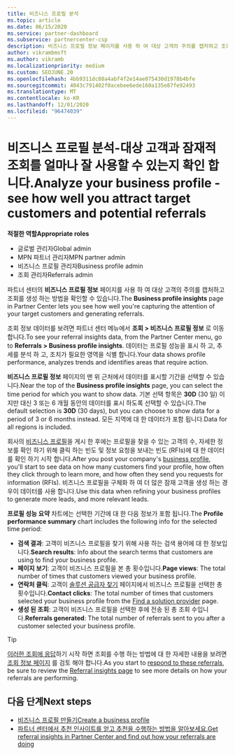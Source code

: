 ```yaml
---
title: 비즈니스 프로필 분석
ms.topic: article
ms.date: 06/15/2020
ms.service: partner-dashboard
ms.subservice: partnercenter-csp
description: 비즈니스 프로필 정보 페이지를 사용 하 여 대상 고객의 주의를 캡처하고 조회를 생성 하는 방법을 확인 하는 방법을 알아봅니다.
author: vikrambmsft
ms.author: vikramb
ms.localizationpriority: medium
ms.custom: SEOJUNE.20
ms.openlocfilehash: 4bb9311dc88a4abf4f2e14ae075430d1978b4bfe
ms.sourcegitcommit: 4043c791402f0acebee6ede160a135e87fe92493
ms.translationtype: MT
ms.contentlocale: ko-KR
ms.lasthandoff: 12/01/2020
ms.locfileid: "96474039"
---
```

# <a name="analyze-your-business-profile---see-how-well-you-attract-target-customers-and-potential-referrals"></a><span data-ttu-id="6b7ee-103">비즈니스 프로필 분석-대상 고객과 잠재적 조회를 얼마나 잘 사용할 수 있는지 확인 합니다.</span><span class="sxs-lookup"><span data-stu-id="6b7ee-103">Analyze your business profile - see how well you attract target customers and potential referrals</span></span>
<!-- 
https://go.microsoft.com/fwlink/?linkid=849120
-->

<span data-ttu-id="6b7ee-104">**적절한 역할**</span><span class="sxs-lookup"><span data-stu-id="6b7ee-104">**Appropriate roles**</span></span>

- <span data-ttu-id="6b7ee-105">글로벌 관리자</span><span class="sxs-lookup"><span data-stu-id="6b7ee-105">Global admin</span></span>
- <span data-ttu-id="6b7ee-106">MPN 파트너 관리자</span><span class="sxs-lookup"><span data-stu-id="6b7ee-106">MPN partner admin</span></span>
- <span data-ttu-id="6b7ee-107">비즈니스 프로필 관리자</span><span class="sxs-lookup"><span data-stu-id="6b7ee-107">Business profile admin</span></span>
- <span data-ttu-id="6b7ee-108">조회 관리자</span><span class="sxs-lookup"><span data-stu-id="6b7ee-108">Referrals admin</span></span>

<span data-ttu-id="6b7ee-109">파트너 센터의 **비즈니스 프로필 정보** 페이지를 사용 하 여 대상 고객의 주의를 캡처하고 조회를 생성 하는 방법을 확인할 수 있습니다.</span><span class="sxs-lookup"><span data-stu-id="6b7ee-109">The **Business profile insights** page in Partner Center lets you see how well you're capturing the attention of your target customers and generating referrals.</span></span>

<span data-ttu-id="6b7ee-110">조회 정보 데이터를 보려면 파트너 센터 메뉴에서 **조회 > 비즈니스 프로필 정보** 로 이동 합니다.</span><span class="sxs-lookup"><span data-stu-id="6b7ee-110">To see your referral insights data, from the Partner Center menu, go to **Referrals > Business profile insights**.</span></span> <span data-ttu-id="6b7ee-111">데이터는 프로필 성능을 표시 하 고, 추세를 분석 하 고, 조치가 필요한 영역을 식별 합니다.</span><span class="sxs-lookup"><span data-stu-id="6b7ee-111">Your data shows profile performance, analyzes trends and identifies areas that require action.</span></span>

<span data-ttu-id="6b7ee-112">**비즈니스 프로필 정보** 페이지의 맨 위 근처에서 데이터를 표시할 기간을 선택할 수 있습니다.</span><span class="sxs-lookup"><span data-stu-id="6b7ee-112">Near the top of the **Business profile insights** page, you can select the time period for which you want to show data.</span></span> <span data-ttu-id="6b7ee-113">기본 선택 항목은 **30D** (30 일) 이지만 대신 3 또는 6 개월 동안의 데이터를 표시 하도록 선택할 수 있습니다.</span><span class="sxs-lookup"><span data-stu-id="6b7ee-113">The default selection is **30D** (30 days), but you can choose to show data for a period of 3 or 6 months instead.</span></span> <span data-ttu-id="6b7ee-114">모든 지역에 대 한 데이터가 포함 됩니다.</span><span class="sxs-lookup"><span data-stu-id="6b7ee-114">Data for all regions is included.</span></span>

<span data-ttu-id="6b7ee-115">회사의 [비즈니스 프로필](create-a-marketing-profile.md)을 게시 한 후에는 프로필을 찾을 수 있는 고객의 수, 자세한 정보를 확인 하기 위해 클릭 하는 빈도 및 정보 요청을 보내는 빈도 (RFIs)에 대 한 데이터를 확인 하기 시작 합니다.</span><span class="sxs-lookup"><span data-stu-id="6b7ee-115">After you post your company's [business profile](create-a-marketing-profile.md), you'll start to see data on how many customers find your profile, how often they click through to learn more, and how often they send you requests for information (RFIs).</span></span> <span data-ttu-id="6b7ee-116">비즈니스 프로필을 구체화 하 여 더 많은 잠재 고객을 생성 하는 경우이 데이터를 사용 합니다.</span><span class="sxs-lookup"><span data-stu-id="6b7ee-116">Use this data when refining your business profiles to generate more leads, and more relevant leads.</span></span>

<span data-ttu-id="6b7ee-117">**프로필 성능 요약** 차트에는 선택한 기간에 대 한 다음 정보가 포함 됩니다.</span><span class="sxs-lookup"><span data-stu-id="6b7ee-117">The **Profile performance summary** chart includes the following info for the selected time period:</span></span>

- <span data-ttu-id="6b7ee-118">**검색 결과**: 고객이 비즈니스 프로필을 찾기 위해 사용 하는 검색 용어에 대 한 정보입니다.</span><span class="sxs-lookup"><span data-stu-id="6b7ee-118">**Search results**: Info about the search terms that customers are using to find your business profile.</span></span>
- <span data-ttu-id="6b7ee-119">**페이지 보기**: 고객이 비즈니스 프로필을 본 총 횟수입니다.</span><span class="sxs-lookup"><span data-stu-id="6b7ee-119">**Page views**: The total number of times that customers viewed your business profile.</span></span>
- <span data-ttu-id="6b7ee-120">**연락처 클릭**: 고객이 [솔루션 공급자 찾기](https://www.microsoft.com/solution-providers/home) 페이지에서 비즈니스 프로필을 선택한 총 횟수입니다.</span><span class="sxs-lookup"><span data-stu-id="6b7ee-120">**Contact clicks**: The total number of times that customers selected your business profile from the [Find a solution provider](https://www.microsoft.com/solution-providers/home) page.</span></span>
- <span data-ttu-id="6b7ee-121">**생성 된 조회**: 고객이 비즈니스 프로필을 선택한 후에 전송 된 총 조회 수입니다.</span><span class="sxs-lookup"><span data-stu-id="6b7ee-121">**Referrals generated**: The total number of referrals sent to you after a customer selected your business profile.</span></span>

> [!TIP]
> <span data-ttu-id="6b7ee-122">[이러한 조회에 응답](manage-leads.md)하기 시작 하면 조회를 수행 하는 방법에 대 한 자세한 내용을 보려면 [조회 정보 페이지](referral-insights.md) 를 검토 해야 합니다.</span><span class="sxs-lookup"><span data-stu-id="6b7ee-122">As you start to [respond to these referrals](manage-leads.md), be sure to review the [Referral insights page](referral-insights.md) to see more details on how your referrals are performing.</span></span>

## <a name="next-steps"></a><span data-ttu-id="6b7ee-123">다음 단계</span><span class="sxs-lookup"><span data-stu-id="6b7ee-123">Next steps</span></span>

- [<span data-ttu-id="6b7ee-124">비즈니스 프로필 만들기</span><span class="sxs-lookup"><span data-stu-id="6b7ee-124">Create a business profile</span></span>](create-a-marketing-profile.md)
- [<span data-ttu-id="6b7ee-125">파트너 센터에서 추천 인사이트를 얻고 추천을 수행하는 방법을 알아보세요.</span><span class="sxs-lookup"><span data-stu-id="6b7ee-125">Get referral insights in Partner Center and find out how your referrals are doing</span></span>](referral-insights.md)